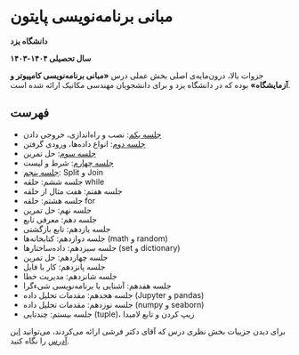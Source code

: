 # مبانی برنامه‌نویسی پایتون
**دانشگاه یزد**

**سال تحصیلی ۱۴۰۴-۱۴۰۳**

جزوات بالا، درون‌مایه‌ی اصلی بخش عملی درس **«مبانی برنامه‌نویسی کامپیوتر و آزمایشگاه»** بوده که در دانشگاه یزد و برای دانشجویان مهندسی مکانیک ارائه شده است.

## فهرست
- [جلسه یکم](https://github.com/ashkezary/Python-Course/tree/master/01-Introduction): نصب و راه‌اندازی، خروجی دادن
- [جلسه دوم](https://github.com/ashkezary/Python-Course/tree/master/02-InputOutput%2BDataType): انواع داده‌ها، ورودی گرفتن
- [جلسه سوم](https://github.com/ashkezary/Python-Course/tree/master/03-Exercise): حل تمرین
- [جلسه چهارم](https://github.com/ashkezary/Python-Course/tree/master/04-List%2BCondition): شرط و لیست
- [جلسه پنجم](https://github.com/ashkezary/Python-Course/tree/master/05-SplitJoin): Split و Join
- جلسه ششم: حلقه while
- جلسه هفتم: هفت مثال از حلقه
- جلسه هشتم: حلقه for
- جلسه نهم: حل تمرین
- جلسه دهم: معرفی تابع
- جلسه یازدهم: تابع بازگشتی
- جلسه دوازدهم: کتابخانه‌ها (math و random)
- جلسه سیزدهم: داده‌ساختارها (set و dictionary)
- جلسه چهاردهم: حل تمرین
- جلسه پانزدهم: کار با فایل
- جلسه شانزدهم: مدیریت خطا
- جلسه هفدهم: آشنایی با برنامه‌نویسی شیءگرا
- جلسه هجدهم: مقدمات تحلیل داده (Jupyter و pandas)
- جلسه نوزدهم: مقدمات تحلیل داده (numpy و seaborn)
- جلسه بیستم: چندتایی (tuple)، زیپ کردن و تابع لامبدا

برای دیدن جزییات بخش نظری درس که آقای دکتر فرشی ارائه می‌کردند، می‌توانید [این آدرس](https://pws.yazd.ac.ir/farshi/Teaching/Mabani-Mec-4031/Mabani.html) را نگاه کنید.
